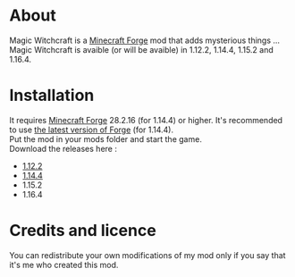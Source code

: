 # About
Magic Witchcraft is a [Minecraft Forge](http://files.minecraftforge.net/) mod that adds mysterious things ...  
Magic Witchcraft is avaible (or will be avaible) in 1.12.2, 1.14.4, 1.15.2 and 1.16.4.
# Installation
It requires [Minecraft Forge](http://files.minecraftforge.net/maven/net/minecraftforge/forge/index_1.14.4.html) 28.2.16 (for 1.14.4) or higher. It's recommended to use [the latest version of Forge](http://files.minecraftforge.net/maven/net/minecraftforge/forge/index_1.14.4.html) (for 1.14.4).  
Put the mod in your mods folder and start the game.  
Download the releases here :
- [1.12.2 ](https://github.com/SiniKraft/MagicWitchcraft/releases/download/1.2/1.12.2.MagicWitchcraft-release_1.2.jar)
- [1.14.4](https://github.com/SiniKraft/MagicWitchcraft/releases/download/1.14.4/1.14.4.MagicWitchcraft-release_1.0.jar)
- 1.15.2
- 1.16.4
# Credits and licence
You can redistribute your own modifications of my mod only if you say that it's me who created this mod.
